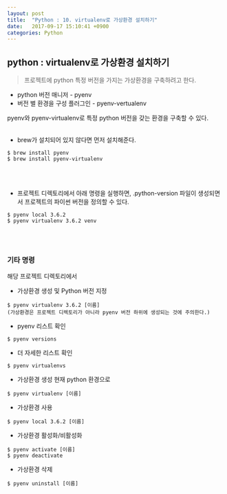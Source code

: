 ```yaml
---
layout: post
title:  "Python : 10. virtualenv로 가상환경 설치하기"
date:   2017-09-17 15:10:41 +0900
categories: Python
---
```



## python : virtualenv로 가상환경 설치하기

> 프로젝트에 python 특정 버전을 가지는 가상환경을 구축하려고 한다.

- python 버전 매니저 - pyenv
- 버전 별 환경을 구성 플러그인 - pyenv-vertualenv

pyenv와 pyenv-virtualenv로 특정 python 버전을 갖는 환경을 구축할 수 있다.
 <br><br>

- brew가 설치되어 있지 않다면 먼저 설치해준다.

```
$ brew install pyenv
$ brew install pyenv-virtualenv
```

<br><br>

- 프로젝트 디렉토리에서 아래 명령을 실행하면, .python-version 파일이 생성되면서 프로젝트의 파이썬 버전을 정의할 수 있다.

```
$ pyenv local 3.6.2
$ pyenv virtualenv 3.6.2 venv
```

<br><br>

### 기타 명령

해당 프로젝트 디렉토리에서

- 가상환경 생성 및 Python 버전 지정

```
$ pyenv virtualenv 3.6.2 [이름]
(가상환경은 프로젝트 디렉토리가 아니라 pyenv 버전 하위에 생성되는 것에 주의한다.)
```

- pyenv 리스트 확인

```
$ pyenv versions
```

- 더 자세한 리스트 확인

```
$ pyenv virtualenvs
```

- 가상환경 생성 현재 python 환경으로

```
$ pyenv virtualenv [이름]
```

- 가상환경 사용

```
$ pyenv local 3.6.2 [이름]
```

- 가상환경 활성화/비활성화

```
$ pyenv activate [이름]
$ pyenv deactivate
```

- 가상환경 삭제

```
$ pyenv uninstall [이름]
```
